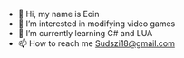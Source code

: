 - 👋 Hi, my name is Eoin
- 👀 I’m interested in modifying video games
- 🌱 I’m currently learning C# and LUA
- 📫 How to reach me Sudszi18@gmail.com

<!---
Sudzssi/Sudzssi is a ✨ special ✨ repository because its `README.md` (this file) appears on your GitHub profile.
You can click the Preview link to take a look at your changes.
--->
